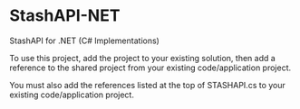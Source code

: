 # StashAPI-NET
StashAPI for .NET (C# Implementations)

To use this project, add the project to your existing solution, then add a reference 
to the shared project from your existing code/application project.

You must also add the references listed at the top of STASHAPI.cs to your existing code/application project.
